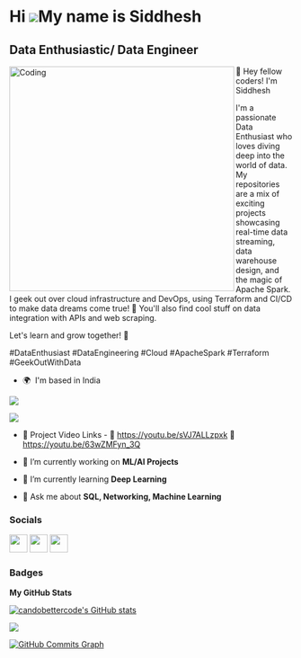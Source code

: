 Hi ![](https://user-images.githubusercontent.com/18350557/176309783-0785949b-9127-417c-8b55-ab5a4333674e.gif)My name is Siddhesh
================================================================================================================================

Data Enthusiastic/ Data Engineer
--------------------------------

<img align="left" alt="Coding" width="400" src="https://cdn.dribbble.com/users/1162077/screenshots/3848914/programmer.gif">

<p>
👋 Hey fellow coders! I'm Siddhesh

I'm a passionate Data Enthusiast who loves diving deep into the world of data. 
My repositories are a mix of exciting projects showcasing real-time data streaming, data warehouse design, and the magic of Apache Spark. I geek out over cloud infrastructure and DevOps, using Terraform and CI/CD to make data dreams come true! 🌟 You'll also find cool stuff on data integration with APIs and web scraping. 

Let's learn and grow together! 🚀 

\#DataEnthusiast #DataEngineering #Cloud #ApacheSpark #Terraform #GeekOutWithData
</p>

* 🌍  I'm based in India

<p>
<a href="https://www.github.com/candobettercode" target="_blank" rel="noreferrer"><img
src="https://img.shields.io/github/followers/candobettercode?logo=github&style=for-the-badge&color=ef4444&labelColor=1c1917" /></a>

![](https://komarev.com/ghpvc/?username=candobettercode&label=PROFILE+VIEWS)

- 🎥 Project Video Links -
  🔶 https://youtu.be/sVJ7ALLzpxk
  🔶 https://youtu.be/63wZMFyn_3Q

- 🔭 I’m currently working on **ML/AI Projects**

- 🌱 I’m currently learning **Deep Learning**

- 💬 Ask me about **SQL, Networking, Machine Learning**

### Socials

<p align="left"><a href="https://www.youtube.com/c/tecknowcode" target="_blank" rel="noreferrer"><img src="https://raw.githubusercontent.com/danielcranney/readme-generator/main/public/icons/socials/youtube.svg" width="32" height="32" /></a> <a href="https://discord.com/users/Tecknowcode" target="_blank" rel="noreferrer"><img src="https://raw.githubusercontent.com/danielcranney/readme-generator/main/public/icons/socials/discord.svg" width="32" height="32" /></a> <a href="https://www.github.com/candobettercode" target="_blank" rel="noreferrer"><img src="https://raw.githubusercontent.com/danielcranney/readme-generator/main/public/icons/socials/github.svg" width="32" height="32" /></a> </p>

### Badges

<b>My GitHub Stats</b>

<a href="http://www.github.com/candobettercode"><img src="https://github-readme-stats.vercel.app/api?username=candobettercode&show_icons=true&hide=&count_private=true&title_color=ef4444&text_color=ffffff&icon_color=ef4444&bg_color=1c1917&hide_border=true&show_icons=true" alt="candobettercode's GitHub stats" /></a>

<a href="http://www.github.com/candobettercode"><img src="https://github-readme-streak-stats.herokuapp.com/?user=candobettercode&stroke=ffffff&background=1c1917&ring=ef4444&fire=ef4444&currStreakNum=ffffff&currStreakLabel=ef4444&sideNums=ffffff&sideLabels=ffffff&dates=ffffff&hide_border=true" /></a>

<a href="http://www.github.com/candobettercode"><img src="https://github-readme-activity-graph.cyclic.app/graph?username=candobettercode&bg_color=1c1917&color=ffffff&line=ef4444&point=ffffff&area_color=1c1917&area=true&hide_border=true&custom_title=GitHub%20Commits%20Graph" alt="GitHub Commits Graph" /></a>
